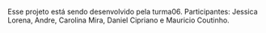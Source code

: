  Esse projeto está sendo desenvolvido pela turma06. 
 Participantes: Jessica Lorena, Andre, Carolina Mira, Daniel Cipriano e Mauricio Coutinho.
